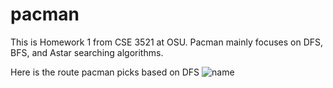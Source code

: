 # pacman

This is Homework 1 from CSE 3521 at OSU.
Pacman mainly focuses on DFS, BFS, and Astar searching algorithms. 

Here is the route pacman picks based on DFS
![name]()

